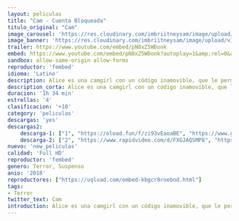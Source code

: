 ```yaml
---
layout: peliculas
title: "Cam - Cuenta Bloqueada"
titulo_original: "Cam"
image_carousel: 'https://res.cloudinary.com/imbriitneysam/image/upload/v1543189952/cam-poster-min.jpg'
image_banner: 'https://res.cloudinary.com/imbriitneysam/image/upload/v1543189952/cam-banner-min.jpg'
trailer: https://www.youtube.com/embed/pN8xZ5WDonk
embed: https://www.youtube.com/embed/pN8xZ5WDonk?autoplay=1&amp;rel=0&amp;hd=1&border=0&wmode=opaque&enablejsapi=1&modestbranding=1&controls=1&showinfo=0
sandbox: allow-same-origin allow-forms
reproductor: 'fembed'
idioma: 'Latino'
description: Alice es una camgirl con un código inamovible, que le permite mantener una cierta distancia con los clientes que visitan su perfil de internet. Un día, sin embargo, no puede acceder a su perfil, cuando visita la web descubre que ha sido suplantada por una réplica exacta de ella misma y que no se rige por las mismas normas que ella. Escrita por una trabajadora sexual, Cam es una pesadilla en la era de lo virtual.
description_corta: Alice es una camgirl con un código inamovible, que le permite mantener una cierta distancia con los clientes que visitan su perfil de internet. Un día, sin embargo, no puede acceder a su perfil, cuando visita la web descubre que ha sido..
duracion: '1h 34 min'
estrellas: '4'
clasificacion: '+10'
category: 'peliculas'
descargas: 'yes'
descargas2:
    descarga-1: ["1", "https://oload.fun/f/zi93vEaoaBE", "https://www.google.com/s2/favicons?domain=openload.co","OpenLoad","https://res.cloudinary.com/imbriitneysam/image/upload/v1541473684/mexico.png", "Latino", "Full HD"]
    descarga-2: ["2", "https://www.rapidvideo.com/d/FXGJAQSMP8", "https://www.google.com/s2/favicons?domain=www.rapidvideo.com","RapidVideo","https://res.cloudinary.com/imbriitneysam/image/upload/v1541473684/mexico.png", "Latino", "Full HD"]
nuevo: 'new_peliculas'
calidad: 'Full HD'
reproductor: 'fembed'
genero: Terror, Suspenso
anio: '2018'
reproductores: ["https://uqload.com/embed-kbgcr8roebnd.html"]
tags:
- Terror
twitter_text: Cam
introduction: Alice es una camgirl con un código inamovible, que le permite mantener una cierta distancia con los clientes que visitan su perfil de internet. Un día, sin embargo, no puede acceder a su perfil, cuando visita la web descubre que ha sido ..
---
```



 







